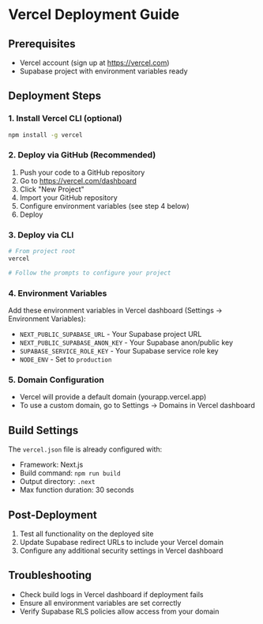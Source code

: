 # Vercel Deployment Guide

## Prerequisites
- Vercel account (sign up at https://vercel.com)
- Supabase project with environment variables ready

## Deployment Steps

### 1. Install Vercel CLI (optional)
```bash
npm install -g vercel
```

### 2. Deploy via GitHub (Recommended)
1. Push your code to a GitHub repository
2. Go to https://vercel.com/dashboard
3. Click "New Project"
4. Import your GitHub repository
5. Configure environment variables (see step 4 below)
6. Deploy

### 3. Deploy via CLI
```bash
# From project root
vercel

# Follow the prompts to configure your project
```

### 4. Environment Variables
Add these environment variables in Vercel dashboard (Settings → Environment Variables):

- `NEXT_PUBLIC_SUPABASE_URL` - Your Supabase project URL
- `NEXT_PUBLIC_SUPABASE_ANON_KEY` - Your Supabase anon/public key  
- `SUPABASE_SERVICE_ROLE_KEY` - Your Supabase service role key
- `NODE_ENV` - Set to `production`

### 5. Domain Configuration
- Vercel will provide a default domain (yourapp.vercel.app)
- To use a custom domain, go to Settings → Domains in Vercel dashboard

## Build Settings
The `vercel.json` file is already configured with:
- Framework: Next.js
- Build command: `npm run build`
- Output directory: `.next`
- Max function duration: 30 seconds

## Post-Deployment
1. Test all functionality on the deployed site
2. Update Supabase redirect URLs to include your Vercel domain
3. Configure any additional security settings in Vercel dashboard

## Troubleshooting
- Check build logs in Vercel dashboard if deployment fails
- Ensure all environment variables are set correctly
- Verify Supabase RLS policies allow access from your domain